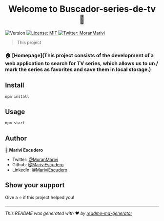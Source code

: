 <h1 align="center">Welcome to Buscador-series-de-tv 👋</h1>
<p>
  <img alt="Version" src="https://img.shields.io/badge/version-3.0.1-blue.svg?cacheSeconds=2592000" />
  <a href="#" target="_blank">
    <img alt="License: MIT" src="https://img.shields.io/badge/License-MIT-yellow.svg" />
  </a>
  <a href="https://twitter.com/MoranMarivi" target="_blank">
    <img alt="Twitter: MoranMarivi" src="https://img.shields.io/twitter/follow/MoranMarivi.svg?style=social" />
  </a>
</p>

> This project 

### 🏠 [Homepage](This project consists of the development of a web application to search for TV series, which allows us to un / mark the series as favorites and save them in local storage.)

## Install

```sh
npm install
```

## Usage

```sh
npm start
```

## Author

👤 **Marivi Escudero**

* Twitter: [@MoranMarivi](https://twitter.com/MoranMarivi)
* Github: [@MariviEscudero](https://github.com/MariviEscudero)
* LinkedIn: [@MariviEscudero](https://linkedin.com/in/MariviEscudero)

## Show your support

Give a ⭐️ if this project helped you!

***
_This README was generated with ❤️ by [readme-md-generator](https://github.com/kefranabg/readme-md-generator)_